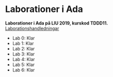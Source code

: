 # Laborationer i Ada
<b>Laborationer i Ada på LIU 2019, kurskod TDDD11.</b><br>
<a href="https://www.ida.liu.se/~TDDD11/2018/Matr/SN/labmaterial.sv.shtml">Laborationshandledningar</a>
* Lab 0: Klar
* Lab 1: Klar
* Lab 2: Klar
* Lab 3: Klar
* Lab 4: Klar
* Lab 5: Klar
* Lab 6: Klar
